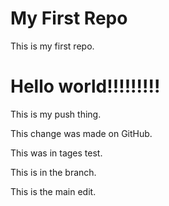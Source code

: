# My First Repo
This is my first repo.
# Hello world!!!!!!!!!

This is my push thing.

This change was made on GitHub.

This was in tages test.


This is in the branch.

This is the main edit.

